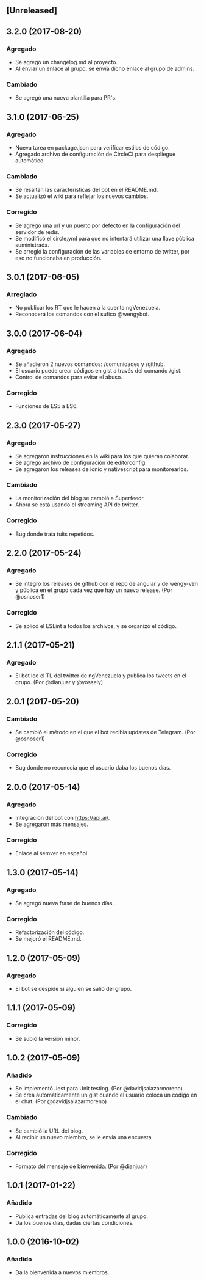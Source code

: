 ## [Unreleased]

## 3.2.0 (2017-08-20)

### Agregado

- Se agregó un changelog.md al proyecto.
- Al enviar un enlace al grupo, se envía dicho enlace al grupo de admins.

### Cambiado

- Se agregó una nueva plantilla para PR's.

## 3.1.0 (2017-06-25)

### Agregado

- Nueva tarea en package.json para verificar estilos de código.
- Agregado archivo de configuración de CircleCI para despliegue automático.

### Cambiado

- Se resaltan las características del bot en el README.md.
- Se actualizó el wiki para reflejar los nuevos cambios.

### Corregido

- Se agregó una url y un puerto por defecto en la configuración del servidor de redis.
- Se modificó el circle.yml para que no intentará utilizar una llave pública suministrada.
- Se arregló la configuración de las variables de entorno de twitter, por eso no funcionaba en producción.

## 3.0.1 (2017-06-05)

### Arreglado

- No publicar los RT que le hacen a la cuenta ngVenezuela.
- Reconocerá los comandos con el sufico @wengybot.


## 3.0.0 (2017-06-04)

### Agregado

- Se añadieron 2 nuevos comandos: /comunidades y /github.
- El usuario puede crear códigos en gist a través del comando /gist.
- Control de comandos para evitar el abuso.

### Corregido

- Funciones de ES5 a ES6.


## 2.3.0 (2017-05-27)

### Agregado

- Se agregaron instrucciones en la wiki para los que quieran colaborar.
- Se agregó archivo de configuración de editorconfig.
- Se agregaron los releases de ionic y nativescript para monitorearlos.

### Cambiado

- La monitorización del blog se cambió a Superfeedr.
- Ahora se está usando el streaming API de twitter.

### Corregido

- Bug donde traía tuits repetidos.


## 2.2.0 (2017-05-24)

### Agregado

- Se integró los releases de github con el repo de angular y de wengy-ven y pública en el grupo cada vez que hay un nuevo release. (Por @osnoser1)

### Corregido

- Se aplicó el ESLint a todos los archivos, y se organizó el código.


## 2.1.1 (2017-05-21)

### Agregado

- El bot lee el TL del twitter de ngVenezuela y publica los tweets en el grupo. (Por @dianjuar y @yossely)


## 2.0.1 (2017-05-20)

### Cambiado

- Se cambió el método en el que el bot recibia updates de Telegram. (Por @osnoser1)

### Corregido

- Bug donde no reconocía que el usuario daba los buenos días.


## 2.0.0 (2017-05-14)

### Agregado

- Integración del bot con https://api.ai/.
- Se agregaron más mensajes.

### Corregido

- Enlace al semver en español.


## 1.3.0 (2017-05-14)

### Agregado

- Se agregó nueva frase de buenos días.

### Corregido

- Refactorización del código.
- Se mejoró el README.md.


## 1.2.0 (2017-05-09)

### Agregado

- El bot se despide si alguien se salió del grupo.

## 1.1.1 (2017-05-09)

### Corregido

- Se subió la versión minor.


## 1.0.2 (2017-05-09)

### Añadido

- Se implementó Jest para Unit testing. (Por @davidjsalazarmoreno)
- Se crea automáticamente un gist cuando el usuario coloca un código en el chat. (Por @davidjsalazarmoreno)

### Cambiado

- Se cambió la URL del blog.
- Al recibir un nuevo miembro, se le envía una encuesta.

### Corregido

- Formato del mensaje de bienvenida. (Por @dianjuar)


## 1.0.1 (2017-01-22)

### Añadido

- Publica entradas del blog automáticamente al grupo.
- Da los buenos días, dadas ciertas condiciones.


## 1.0.0 (2016-10-02)

### Añadido

- Da la bienvenida a nuevos miembros.

